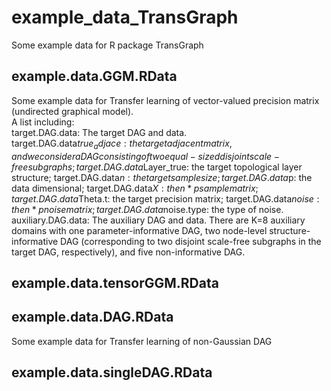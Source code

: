 # example_data_TransGraph
Some example data for R package TransGraph

## example.data.GGM.RData
Some example data for Transfer learning of vector-valued precision matrix (undirected graphical model).    
A list including:    
target.DAG.data: The target DAG and data.    
  target.DAG.data$true_adjace: the target adjacent matrix, and we consider a DAG consisting of two equal-sized disjoint scale-free subgraphs;
  target.DAG.data$Layer_true: the target topological layer structure;
  target.DAG.data$n: the target sample size;
  target.DAG.data$p: the data dimensional;
  target.DAG.data$X: the n * p sample matrix;
  target.DAG.data$Theta.t: the target precision matrix;
  target.DAG.data$noise: the n * p noise matrix;
  target.DAG.data$noise.type: the type of noise.
  auxiliary.DAG.data: The auxiliary DAG and data. There are K=8 auxiliary domains with one parameter-informative DAG, two node-level structure-informative DAG (corresponding to two disjoint scale-free subgraphs in the target DAG, respectively), and five non-informative DAG.



## example.data.tensorGGM.RData



## example.data.DAG.RData

Some example data for Transfer learning of non-Gaussian DAG

## example.data.singleDAG.RData




